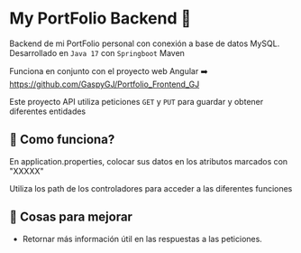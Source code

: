 # My PortFolio Backend 💙

Backend de mi PortFolio personal con conexión a base de datos MySQL. Desarrollado en `Java 17` con `Springboot` Maven

Funciona en conjunto con el proyecto web Angular ➡️ https://github.com/GaspyGJ/Portfolio_Frontend_GJ

Este proyecto API utiliza peticiones `GET` y `PUT` para guardar y obtener diferentes entidades

## 🔎 Como funciona?

En application.properties, colocar sus datos en los atributos marcados con "XXXXX"

Utiliza los path de los controladores para acceder a las diferentes funciones

## 💎 Cosas para mejorar

* Retornar más información útil en las respuestas a las peticiones.
